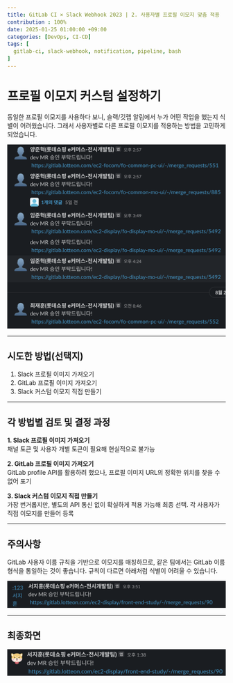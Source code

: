```yaml
---
title: GitLab CI × Slack Webhook 2023 | 2. 사용자별 프로필 이모지 맞춤 적용
contribution : 100%
date: 2025-01-25 01:00:00 +09:00
categories: [DevOps, CI-CD]
tags: [
  gitlab-ci, slack-webhook, notification, pipeline, bash
]
---
```



# 프로필 이모지 커스텀 설정하기

동일한 프로필 이모지를 사용하다 보니, 슬랙/깃랩 알림에서 누가 어떤 작업을 했는지 식별이 어려웠습니다. 그래서 사용자별로 다른 프로필 이모지를 적용하는 방법을 고민하게 되었습니다.

![image.png](/assets/img/2025-01-25/2025-01-25-GITLAB_CI_3_1.png)

---

## 시도한 방법(선택지)

1. Slack 프로필 이미지 가져오기
2. GitLab 프로필 이미지 가져오기
3. Slack 커스텀 이모지 직접 만들기

---

## 각 방법별 검토 및 결정 과정

**1. Slack 프로필 이미지 가져오기**  
채널 토큰 및 사용자 개별 토큰이 필요해 현실적으로 불가능

**2. GitLab 프로필 이미지 가져오기**  
GitLab profile API를 활용하려 했으나, 프로필 이미지 URL의 정확한 위치를 찾을 수 없어 포기

**3. Slack 커스텀 이모지 직접 만들기**  
가장 번거롭지만, 별도의 API 통신 없이 확실하게 적용 가능해 최종 선택. 각 사용자가 직접 이모지를 만들어 등록

---

## 주의사항

GitLab 사용자 이름 규칙을 기반으로 이모지를 매칭하므로, 같은 팀에서는 GitLab 이름 형식을 통일하는 것이 좋습니다.
규칙이 다르면 아래처럼 식별이 어려울 수 있습니다.

![image.png](/assets/img/2025-01-25/2025-01-25-GITLAB_CI_3_2.png)

---

## 최종화면

![image.png](/assets/img/2025-01-25/2025-01-25-GITLAB_CI_3_3.png)